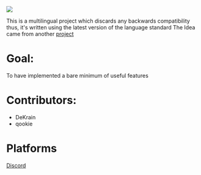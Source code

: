 <p align = 'left'>
  <img src='https://cdn.discordapp.com/attachments/809046217370763274/818426647753654302/HackySTLlogo2.png'>
</p>

This is a multilingual project which discards any backwards compatibility 
thus, it's written using the latest version of the language standard
The Idea came from another [project](https://github.com/LegatAbyssWalker/amazingCode) 

# Goal:
  To have implemented a bare minimum of useful features
  
# Contributors:
  - DeKrain
  - qookie

# Platforms
  [Discord](https://discord.gg/c68PPWrYW7)
